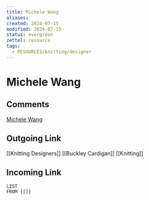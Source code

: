 ```yaml
---
title: Michele Wang
aliases: 
created: 2024-07-15
modified: 2024-07-15
status: evergreen
zettel: resource
tags:
  - RESOURCES/knitting/designer
---
```

# Michele Wang
## Comments
[Michele Wang](https://www.ravelry.com/designers/michele-wang)
## Outgoing Link
[[Knitting Designers]]
[[Buckley Cardigan]]
[[Knitting]]
## Incoming Link
```dataview
LIST
FROM [[]]
```
